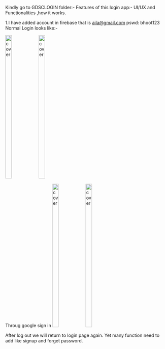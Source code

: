 Kindly go to GDSCLOGIN folder:-
Features of this login app:-
UI/UX and Functionalities ,how it works.

1.I have added account in firebase that is 
aila@gmail.com
pswd: bhoot123
Normal Login looks like:-

<img width="20%" height = "450px" src="https://user-images.githubusercontent.com/104529563/215080732-216035e2-3ccf-4732-8814-dd8ec4de3cdf.png" alt="cover" />
<img width="20%" height = "450px" src="https://user-images.githubusercontent.com/104529563/215080970-f8d17bc7-b2fc-4a5a-b741-aafe85553831.png" alt="cover" />




Throug google sign in
<img width="20%" height = "450px" src="https://user-images.githubusercontent.com/104529563/215116649-8e460bca-1b33-4e72-b9f5-56dfd658e029.png" alt="cover" />
<img width="20%" height = "450px" src="https://user-images.githubusercontent.com/104529563/215158136-0be495c7-3c5a-4e7e-88ab-c195a21a95aa.png" alt="cover" />





After log out we will return to login page again.
Yet many function need to add like signup and forget password.


